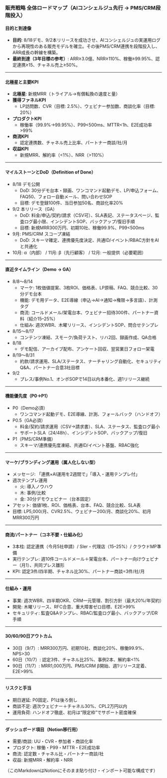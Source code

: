 ### 販売戦略 全体ロードマップ（AIコンシェルジュ先行 → PMS/CRM段階投入）

#### 目的と到達像
- **目的**: 8/18デモ、9/2本リリースを成功させ、AIコンシェルジュの実運用ログから再現性のある販売モデルを確立。その後PMS/CRM連携を段階投入し、ARR成長の幹線を構築。
- **最終到達（3年目標の参考）**: ARR≥3.0億、NRR≥110%、稼働≥99.95%、認定連携≥15、チャネル売上≥50%。

---

#### 北極星と主要KPI
- **北極星**: 新規MRR（トライアル→有償転換の速度と量）
- **獲得ファネルKPI**
  - LP訪問数、CVR（目標: 2.5%）、ウェビナー参加数、商談化率（目標: 20%）
- **プロダクトKPI**
  - 稼働率（99.9%→99.95%）、P99<500ms、MTTR<1h、E2E成功率>99%
- **商流KPI**
  - 認定連携数、チャネル売上比率、パートナー商談/社/月
- **収益KPI**
  - 新規MRR、解約率（<1%）、NRR（>110%）

---

#### マイルストーンとDoD（Definition of Done）
- 8/18 デモ公開
  - DoD: 30分デモ台本・録画、ワンコマンド起動デモ、LP/申込フォーム、FAQ50、フォロー自動メール、問い合わせSOP
  - 目標: デモ登録100件、当日参加50名、商談化率20%
- 9/2 本リリース（GA）
  - DoD: 料金/申込/契約/請求（CSV可）、SLA表記、ステータスページ、監査ログ最小限、インシデントSOP、バックアップ/復旧手順
  - 目標: 新規MRR300万円、初期10社、稼働99.9%、P99<500ms
- 9月: PMS/CRM スコープ凍結
  - DoD: スキーマ確定、連携優先度決定、共通ID/イベント/RBAC方針をAIと共通化
- 10月: α（内部） / 11月: β（先行顧客） / 12月: 一般提供（必要範囲）

---

#### 直近タイムライン（Demo → GA）
- 8/8〜8/14
  - マーケ: 1枚価値提案、3枚ROI、価格表、LP原稿、FAQ、競合比較、30分デモ台本
  - 機能: デモ用データ、E2E導線（申込→AI→通知→権限→多言語）、計測タグ
  - 商流: コールドメール/架電台本、ウェビナー招待300件、パートナー資料（紹介15–25%）
  - 仕組み: 週次WBR、木曜リリース、インシデントSOP、問合せテンプレ
- 8/15〜8/17
  - コンテンツ凍結、スモーク/負荷テスト、リハ2回、録画作成、QA合格
- 8/18
  - デモ配信、アーカイブ配布、アンケート回収、翌営業日フォロー架電
- 8/19〜8/31
  - 約款/請求運用、SLA/ステータス、ナーチャリング自動化、セキュリティQ&A、パートナー合意3社目標
- 9/2
  - プレス/事例No.1、オンボSOPで14日以内本番化、週1リリース継続

---

#### 機能優先度（P0→P1）
- P0（Demo必須）
  - ワンコマンド起動デモ、E2E導線、計測、フォールバック（ハンドオフ）
- P0.5（GA必須）
  - 料金/契約/請求運用（CSV→請求書）、SLA、ステータス、監査ログ最小
  - サポートSLA（24/48h）、インシデントSOP、バックアップ/復旧
- P1（PMS/CRM準備）
  - スキーマ/連携優先度凍結、共通ID/イベント基盤、RBAC強化

---

#### マーケ/ブランディング運用（属人化しない型）
- メッセージ: 「連携×AI運用を2週間で」「導入・運用テンプレ付」
- 週次テンプレ運用
  - 火: 導入ノウハウ
  - 木: 事例/比較
  - 金: 30分デモウェビナー（台本固定）
- アセット: 価値1枚、ROI、価格表、台本、FAQ、競合比較、SLA表
- 目標: LP5,000/月、CVR2.5%、ウェビナー200/月、商談化20%、初月MRR300万円

---

#### 商流/パートナー（コネ不要・仕組み化）
- 3本柱: 認定連携（今月5社申請）/ SIer・代理店（15–25%）/ クラウドMP準備
- 実行テンプレ: 週10件コールドメール＋架電台本、パートナー向けウェビナー（月1）、共同プレス雛形
- KPI: 認定3件/四半期、チャネル比30%、パートナー商談=3件/社/月

---

#### 仕組み・運用
- 事業: 週次WBR、四半期OKR、CRM一元管理、割引方針（最大20%/年契約）
- 開発: 木曜リリース、RFC合意、重大障害ゼロ目標、E2E>99%
- セキュリティ: 監査Q&Aテンプレ、RBAC/監査ログ最小、バックアップ/DR手順

---

#### 30/60/90日アウトカム
- 30日（9/7）: MRR300万円、初期10社、商談化20%、稼働99.9%、NPS>30
- 60日（10/7）: 認定3件、チャネル比25%、事例2本、解約率<1%
- 90日（11/7）: MRR1,000万円、PMS/CRM β開始、週1リリース定着、E2E>99%

---

#### リスクと手当
- 期日遅延: P0固定、P1は後ろ倒し
- 商談不足: 週次ウェビナー＋チャネル30%、CPL2万円以内
- 運用負荷: ハンドオフ徹底、初月は“限定枠”でサポート密度確保

---

#### ダッシュボード項目（Notion移行用）
- 需要/商談: UU・CVR・参加者・商談化率
- プロダクト: 稼働・P99・MTTR・E2E成功率
- 商流: 認定数・チャネル比・パートナー商談/社
- 収益: 新規MRR・解約率・NRR

（このMarkdownはNotionにそのまま貼り付け・インポート可能な構成です）
